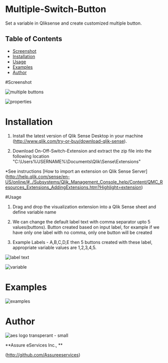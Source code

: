 # Multiple-Switch-Button

Set a variable in Qliksense and create customized multiple button.

## Table of Contents
* [Screenshot](#screenshot)
* [Installation](#installation)
* [Usage](#usage)
* [Examples](#Examples)
* [Author](#author)



#Screenshot

![multiple buttons](https://cloud.githubusercontent.com/assets/18327523/14351872/6020a7e0-fcef-11e5-9c3e-112e870a6a59.png)

![properties](https://cloud.githubusercontent.com/assets/18327523/14351873/629ea738-fcef-11e5-8a16-d66537b555c1.png)


# Installation

1. Install the latest version of Qlik Sense Desktop in your machine (http://www.qlik.com/try-or-buy/download-qlik-sense).

2. Download On-Off-Switch-Extension and extract the zip file into the following location "C:\Users\%USERNAME%\Documents\Qlik\Sense\Extensions\"

*See instructions 
[How to import an extension on Qlik Sense Server]
(http://help.qlik.com/sense/en-US/online/#../Subsystems/Qlik_Management_Console_help/Content/QMC_Resources_Extensions_AddingExtensions.htm?Highlight=extension)

#Usage

1. Drag and drop the visualization extension into a Qlik Sense sheet and define variable name

2. We can change the default label text with comma separator upto 5 values(buttons). Button created based on input label, for example if we have only one label with no comma, only one button will be created
3. Example Labels - A,B,C,D,E then 5 buttons created with these label, appropriate variable values are 1,2,3,4,5.

![label text](https://cloud.githubusercontent.com/assets/18327523/14351950/cd410d9c-fcef-11e5-877c-e4b481b2ff16.png)

![variable](https://cloud.githubusercontent.com/assets/18327523/14351951/cfdd43cc-fcef-11e5-9397-aefcb84b49eb.png)

# Examples

![examples](https://cloud.githubusercontent.com/assets/18327523/14351854/4946ac90-fcef-11e5-9b31-53ea740a1ddd.png)
	
# Author

![aes logo transperant - small](https://cloud.githubusercontent.com/assets/18327523/14427159/d6e64e9c-0010-11e6-9532-d4682e9ea0a0.png)

**Assure eServices Inc., **

(http://github.com/Assureeservices)

